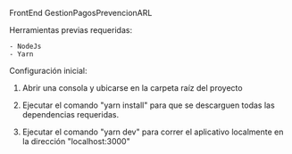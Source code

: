FrontEnd GestionPagosPrevencionARL

Herramientas previas requeridas:

    - NodeJs
    - Yarn

Configuración inicial:

1. Abrir una consola y ubicarse en la carpeta raíz del proyecto

2. Ejecutar el comando "yarn install" para que se descarguen todas las dependencias requeridas.

3. Ejecutar el comando "yarn dev" para correr el aplicativo localmente en la dirección "localhost:3000"
